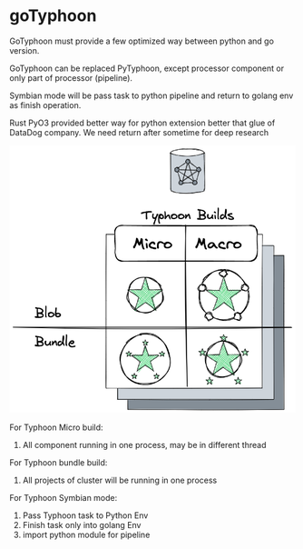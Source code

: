 # goTyphoon

GoTyphoon must provide a few optimized way between python and go version.


GoTyphoon can be replaced PyTyphoon, except processor component or only part of processor (pipeline).

Symbian mode will be pass task to python pipeline and return to golang env as finish operation.

Rust PyO3 provided better way for python extension better that glue of DataDog company. We need return after sometime for deep research


![GitHub Logo](schemas/t-builds.png)

For Typhoon Micro build:
1. All component running in one process, may be in different thread

For Typhoon bundle build:
1. All projects of cluster will be running in one process

For Typhoon Symbian mode:
1. Pass Typhoon task to Python Env
2. Finish task only into golang Env
2. import python module for pipeline